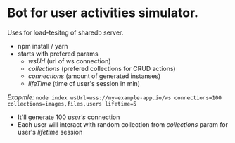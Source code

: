 # Bot for user activities simulator.

Uses for load-tesitng of sharedb server.

- npm install / yarn
- starts with prefered params
  - *wsUrl* (url of ws connection)
  - *collections* (prefered collections for CRUD actions)
  - *connections* (amount of generated instanses)
  - *lifeTime* (time of user's session in min)

*Exapmle:*  ```node index wsUrl=wss://my-example-app.io/ws connections=100 collections=images,files,users lifetime=5``` 
- It'll generate 100 *user's* connection
- Each user will interact with random collection from *collections* param for user's *lifetime* session